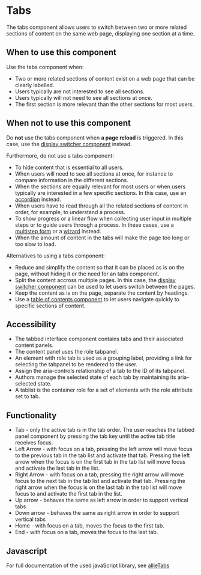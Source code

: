 # Tabs

The tabs component allows users to switch between two or more related sections of content on the same web page, displaying one section at a time.

## When to use this component

Use the tabs component when:

* Two or more related sections of content exist on a web page that can be clearly labelled.
* Users typically are not interested to see all sections.
* Users typically will not need to see all sections at once.
* The first section is more relevant than the other sections for most users.

## When not to use this component

Do **not** use the tabs component when **a page reload** is triggered. In this case, use the <a href="{{path './display-switcher'}}">display switcher component</a> instead.

Furthermore, do not use a tabs component:

* To hide content that is essential to all users.
* When users will need to see all sections at once, for instance to compare information in the different sections.
* When the sections are equally relevant for most users or when users typically are interested in a few specific sections. In this case, use an <a href="{{path './accordion'}}">accordion</a> instead.
* When users have to read through all the related sections of content in order, for example, to understand a process.
* To show progress or a linear flow when collecting user input in multiple steps or to guide users through a process. In these cases, use a <a href="{{path './multistep-form'}}">multistep form</a> or a <a href="{{path './wizard'}}">wizard</a> instead.
* When the amount of content in the tabs will make the page too long or too slow to load.

Alternatives to using a tabs component:

* Reduce and simplify the content so that it can be placed as is on the page, without hiding it or the need for an tabs component.
* Split the content accross multiple pages. In this case, the <a href="{{path './display-switcher'}}">display switcher component</a> can be used to let users switch between the pages.
* Keep the content as is on the page, separate the content by headings.
* Use a <a href="{{path './table-of-contents'}}">table of contents component</a> to let users navigate quickly to specific sections of content.

## Accessibility

* The tabbed interface component contains tabs and their associated content panels.
* The content panel uses the role tabpanel.
* An element with role tab is used as a grouping label, providing a link for selecting the tabpanel to be rendered to the user.
* Assign the aria-controls relationship of a tab to the ID of its tabpanel.
* Authors manage the selected state of each tab by maintaining its aria-selected state.
* A tablist is the container role for a set of elements with the role attribute set to tab.

## Functionality

* Tab - only the active tab is in the tab order. The user reaches the tabbed panel component by pressing the tab key until the active tab title receives focus.
* Left Arrow - with focus on a tab, pressing the left arrow will move focus to the previous tab in the tab list and activate that tab. Pressing the left arrow when the focus is on the first tab in the tab list will move focus and activate the last tab in the list.
* Right Arrow - with focus on a tab, pressing the right arrow will move focus to the next tab in the tab list and activate that tab. Pressing the right arrow when the focus is on the last tab in the tab list will move focus to and activate the first tab in the list.
* Up arrow - behaves the same as left arrow in order to support vertical tabs
* Down arrow - behaves the same as right arrow in order to support vertical tabs
* Home - with focus on a tab, moves the focus to the first tab.
* End - with focus on a tab, moves the focus to the last tab.

## Javascript

For full documentation of the used javaScript library, see [allieTabs](https://github.com/BartDelrue/allieTabs)
